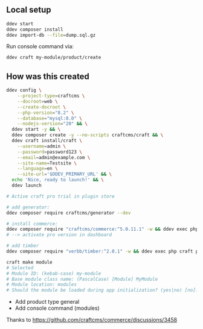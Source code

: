 ## Local setup

```bash
ddev start
ddev composer install
ddev import-db --file=dump.sql.gz
```

Run console command via:
```bash
ddev craft my-module/product/create
```

## How was this created

```bash
ddev config \
    --project-type=craftcms \
    --docroot=web \
    --create-docroot \
    --php-version="8.2" \
    --database="mysql:8.0" \
    --nodejs-version="20" && \
  ddev start -y && \
  ddev composer create -y --no-scripts craftcms/craft && \
  ddev craft install/craft \
    --username=admin \
    --password=password123 \
    --email=admin@example.com \
    --site-name=Testsite \
    --language=en \
    --site-url='$DDEV_PRIMARY_URL' && \
  echo 'Nice, ready to launch!' && \
  ddev launch

# Active craft pro trial in plugin store

# add generator:
ddev composer require craftcms/generator --dev

# install commerce:
ddev composer require "craftcms/commerce:^5.0.11.1" -w && ddev exec php craft plugin/install commerce
# --> activate pro version in dashboard

# add timber
ddev composer require "verbb/timber:^2.0.1" -w && ddev exec php craft plugin/install timber
```

```bash
craft make module
# Selected
# Module ID: (kebab-case) my-module
# Base module class name: (PascalCase) [Module] MyModule
# Module location: modules
# Should the module be loaded during app initialization? (yes|no) [no]:yes
```

- Add product type general
- Add console command (modules)

Thanks to https://github.com/craftcms/commerce/discussions/3458